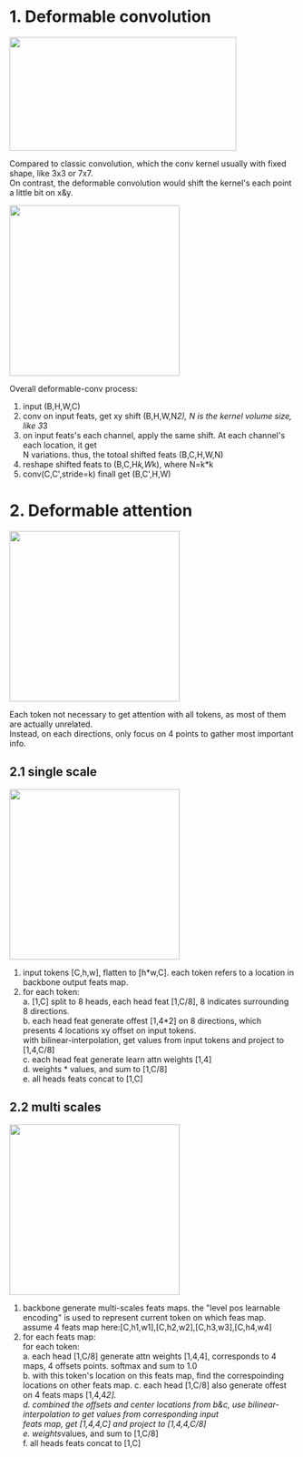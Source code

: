 
# 1. Deformable convolution  
<img src="https://github.com/user-attachments/assets/bebd41e0-82d9-4190-8c25-caf80028e511" width="400" height="200">  

Compared to classic convolution, which the conv kernel usually with fixed shape, like 3x3 or 7x7.     
On contrast, the deformable convolution would shift the kernel's each point a little bit on x&y.      

 
<img src="https://github.com/user-attachments/assets/7a3ed141-0883-46d0-a8b5-f4aa67136c93" width="300" height="300">  

Overall deformable-conv process: 
1) input (B,H,W,C)     
2) conv on input feats, get xy shift (B,H,W,N*2), N is the kernel volume size, like 3*3      
3) on input feats's each channel, apply the same shift. At each channel's each location, it get     
   N variations. thus, the totoal shifted feats (B,C,H,W,N)      
4) reshape shifted feats to (B,C,H*k,W*k), where N=k*k      
5) conv(C,C',stride=k) finall get (B,C',H,W)      



# 2. Deformable attention  
<img src="https://github.com/user-attachments/assets/6d66cfce-0cd2-41fb-a84e-bc67c55dafa6" width="300" height="300">    

Each token not necessary to get attention with all tokens, as most of them are actually unrelated.  
Instead, on each directions, only focus on 4 points to gather most important info.  

## 2.1 single scale  
<img src="https://github.com/user-attachments/assets/87281018-b892-45f8-a398-8e45b2c91bea" width="300" height="300">     

1) input tokens [C,h,w], flatten to [h*w,C]. each token refers to a location in backbone output feats map.   
2) for each token:   
       a. [1,C] split to 8 heads, each head feat [1,C/8], 8 indicates surrounding 8 directions.      
       b. each head feat generate offest [1,4*2] on 8 directions, which presents 4 locations xy offset on input tokens.     
          with bilinear-interpolation, get values from input tokens and project to [1,4,C/8]    
       c. each head feat generate learn attn weights [1,4]    
       d. weights * values, and sum to [1,C/8]    
       e. all heads feats concat to [1,C]    



## 2.2 multi scales  
<img src="https://github.com/user-attachments/assets/2835815d-d885-4c2e-946d-805239559fab" width="300" height="300">  

1) backbone generate multi-scales feats maps. the "level pos learnable encoding" is used to represent current token on which feas map.  
   assume 4 feats map here:[C,h1,w1],[C,h2,w2],[C,h3,w3],[C,h4,w4]  
2) for each feats map:  
       for each token:  
          a. each head [1,C/8] generate attn weights [1,4,4], corresponds to 4 maps, 4 offsets points. softmax and sum to 1.0  
          b. with this token's location on this feats map, find the correspoinding locations on other feats map.
          c. each head [1,C/8] also generate offest on 4 feats maps [1,4,4*2].  
          d. combined the offsets and center locations from b&c, use bilinear-interpolation to get values from corresponding input  
             feats map, get [1,4,4,C] and project to [1,4,4,C/8]  
          e. weights*values, and sum to [1,C/8]  
          f. all heads feats concat to [1,C]  

   

   
              
              
